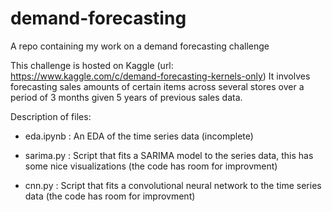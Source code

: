 # demand-forecasting
A repo containing my work on a demand forecasting challenge

This challenge is hosted on Kaggle (url: https://www.kaggle.com/c/demand-forecasting-kernels-only)
It involves forecasting sales amounts of certain items across several stores over a period of 3 months given 5 years of previous sales data.

Description of files:

- eda.ipynb : An EDA of the time series data (incomplete)

- sarima.py : Script that fits a SARIMA model to the series data, this has some nice visualizations
              (the code has room for improvment)

- cnn.py : Script that fits a convolutional neural network to the time series data 
          (the code has room for improvment)